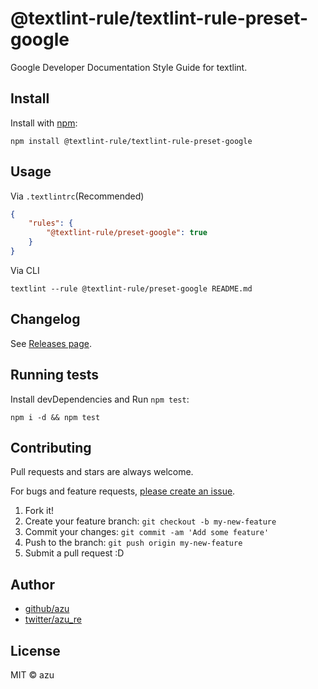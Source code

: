 # @textlint-rule/textlint-rule-preset-google

Google Developer Documentation Style Guide for textlint.

## Install

Install with [npm](https://www.npmjs.com/):

    npm install @textlint-rule/textlint-rule-preset-google

## Usage

Via `.textlintrc`(Recommended)

```json
{
    "rules": {
        "@textlint-rule/preset-google": true
    }
}
```

Via CLI

```
textlint --rule @textlint-rule/preset-google README.md
```


## Changelog

See [Releases page](https://github.com/textlint-rule/textlint-rule-preset-google/releases).

## Running tests

Install devDependencies and Run `npm test`:

    npm i -d && npm test

## Contributing

Pull requests and stars are always welcome.

For bugs and feature requests, [please create an issue](https://github.com/textlint-rule/textlint-rule-preset-google/issues).

1. Fork it!
2. Create your feature branch: `git checkout -b my-new-feature`
3. Commit your changes: `git commit -am 'Add some feature'`
4. Push to the branch: `git push origin my-new-feature`
5. Submit a pull request :D

## Author

- [github/azu](https://github.com/azu)
- [twitter/azu_re](https://twitter.com/azu_re)

## License

MIT © azu
